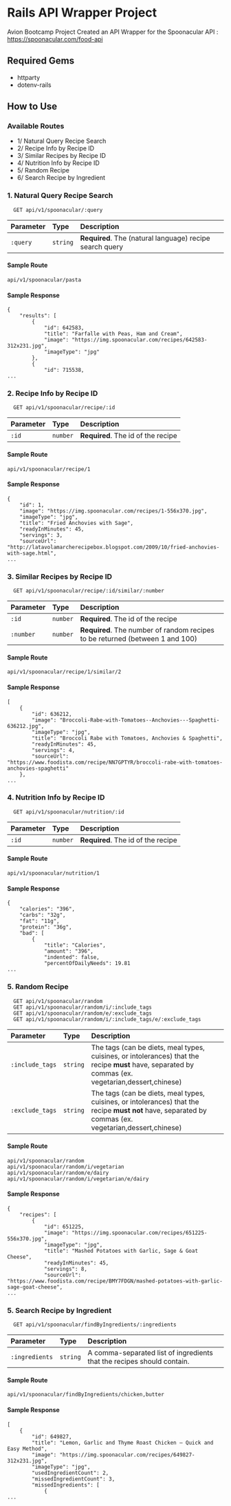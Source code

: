 # Rails API Wrapper Project

Avion Bootcamp Project
Created an API Wrapper for the Spoonacular API : https://spoonacular.com/food-api

## Required Gems
- httparty
- dotenv-rails

## How to Use

### Available Routes
- 1/ Natural Query Recipe Search
- 2/ Recipe Info by Recipe ID
- 3/ Similar Recipes by Recipe ID
- 4/ Nutrition Info by Recipe ID
- 5/ Random Recipe
- 6/ Search Recipe by Ingredient

### 1. Natural Query Recipe Search

```http
  GET api/v1/spoonacular/:query
```

| Parameter | Type     | Description                                               |
| :-------- | :------- | :-------------------------------------------------------- |
| `:query`  | `string` | **Required**. The (natural language) recipe search query  |

#### Sample Route
```
api/v1/spoonacular/pasta
```
#### Sample Response
```
{
    "results": [
        {
            "id": 642583,
            "title": "Farfalle with Peas, Ham and Cream",
            "image": "https://img.spoonacular.com/recipes/642583-312x231.jpg",
            "imageType": "jpg"
        },
        {
            "id": 715538,
...
```

### 2. Recipe Info by Recipe ID

```http
  GET api/v1/spoonacular/recipe/:id
```

| Parameter | Type      | Description                                               |
| :-------- | :-------- | :-------------------------------------------------------- |
| `:id`     | `number`  | **Required**. The id of the recipe                        |

#### Sample Route
```
api/v1/spoonacular/recipe/1
```
#### Sample Response
```
{
    "id": 1,
    "image": "https://img.spoonacular.com/recipes/1-556x370.jpg",
    "imageType": "jpg",
    "title": "Fried Anchovies with Sage",
    "readyInMinutes": 45,
    "servings": 3,
    "sourceUrl": "http://latavolamarcherecipebox.blogspot.com/2009/10/fried-anchovies-with-sage.html",
...
```

### 3. Similar Recipes by Recipe ID

```http
  GET api/v1/spoonacular/recipe/:id/similar/:number
```

| Parameter | Type      | Description                                                                   |
| :-------- | :-------- | :---------------------------------------------------------------------------- |
| `:id`     | `number`  | **Required**. The id of the recipe                                            |
| `:number` | `number`  | **Required**. The number of random recipes to be returned (between 1 and 100) |

#### Sample Route
```
api/v1/spoonacular/recipe/1/similar/2
```
#### Sample Response
```
[
    {
        "id": 636212,
        "image": "Broccoli-Rabe-with-Tomatoes--Anchovies---Spaghetti-636212.jpg",
        "imageType": "jpg",
        "title": "Broccoli Rabe with Tomatoes, Anchovies & Spaghetti",
        "readyInMinutes": 45,
        "servings": 4,
        "sourceUrl": "https://www.foodista.com/recipe/NN7GPTYR/broccoli-rabe-with-tomatoes-anchovies-spaghetti"
    },
...
```

### 4. Nutrition Info by Recipe ID

```http
  GET api/v1/spoonacular/nutrition/:id
```

| Parameter | Type      | Description                                               |
| :-------- | :-------- | :-------------------------------------------------------- |
| `:id`     | `number`  | **Required**. The id of the recipe                        |

#### Sample Route
```
api/v1/spoonacular/nutrition/1
```
#### Sample Response
```
{
    "calories": "396",
    "carbs": "32g",
    "fat": "11g",
    "protein": "36g",
    "bad": [
        {
            "title": "Calories",
            "amount": "396",
            "indented": false,
            "percentOfDailyNeeds": 19.81
...
```

### 5. Random Recipe

```http
  GET api/v1/spoonacular/random
  GET api/v1/spoonacular/random/i/:include_tags
  GET api/v1/spoonacular/random/e/:exclude_tags
  GET api/v1/spoonacular/random/i/:include_tags/e/:exclude_tags
```

| Parameter           | Type      | Description                                               |
| :--------------     | :-------- | :-------------------------------------------------------- |
| `:include_tags`     | `string`  | The tags (can be diets, meal types, cuisines, or intolerances) that the recipe **must** have, separated by commas (ex. vegetarian,dessert,chinese) |
| `:exclude_tags`     | `string`  | The tags (can be diets, meal types, cuisines, or intolerances) that the recipe **must not** have, separated by commas (ex. vegetarian,dessert,chinese) |

#### Sample Route
```
api/v1/spoonacular/random
api/v1/spoonacular/random/i/vegetarian
api/v1/spoonacular/random/e/dairy
api/v1/spoonacular/random/i/vegetarian/e/dairy
```
#### Sample Response
```
{
    "recipes": [
        {
            "id": 651225,
            "image": "https://img.spoonacular.com/recipes/651225-556x370.jpg",
            "imageType": "jpg",
            "title": "Mashed Potatoes with Garlic, Sage & Goat Cheese",
            "readyInMinutes": 45,
            "servings": 8,
            "sourceUrl": "https://www.foodista.com/recipe/BMY7FDGN/mashed-potatoes-with-garlic-sage-goat-cheese",
...
```

### 5. Search Recipe by Ingredient

```http
  GET api/v1/spoonacular/findByIngredients/:ingredients
```

| Parameter           | Type      | Description                                                            |
| :--------------     | :-------- | :--------------------------------------------------------------------- |
| `:ingredients`      | `string`  | A comma-separated list of ingredients that the recipes should contain. |

#### Sample Route
```
api/v1/spoonacular/findByIngredients/chicken,butter
```
#### Sample Response
```
[
    {
        "id": 649827,
        "title": "Lemon, Garlic and Thyme Roast Chicken – Quick and Easy Method",
        "image": "https://img.spoonacular.com/recipes/649827-312x231.jpg",
        "imageType": "jpg",
        "usedIngredientCount": 2,
        "missedIngredientCount": 3,
        "missedIngredients": [
            {
...
```
